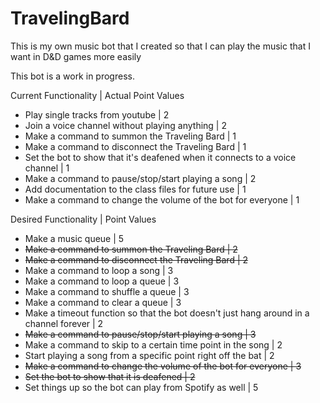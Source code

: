 ﻿# TravelingBard

This is my own music bot that I created so that I can play the music that I want in D&D games more easily

This bot is a work in progress.

Current Functionality | Actual Point Values
- Play single tracks from youtube | 2
- Join a voice channel without playing anything | 2
- Make a command to summon the Traveling Bard | 1
- Make a command to disconnect the Traveling Bard | 1
- Set the bot to show that it's deafened when it connects to a voice channel | 1
- Make a command to pause/stop/start playing a song | 2
- Add documentation to the class files for future use | 1
- Make a command to change the volume of the bot for everyone | 1

Desired Functionality | Point Values
- Make a music queue | 5
- ~~Make a command to summon the Traveling Bard | 2~~
- ~~Make a command to disconnect the Traveling Bard | 2~~
- Make a command to loop a song | 3
- Make a command to loop a queue | 3
- Make a command to shuffle a queue | 3
- Make a command to clear a queue | 3
- Make a timeout function so that the bot doesn't just hang around in a channel forever | 2
- ~~Make a command to pause/stop/start playing a song | 3~~
- Make a command to skip to a certain time point in the song | 2
- Start playing a song from a specific point right off the bat | 2
- ~~Make a command to change the volume of the bot for everyone | 3~~
- ~~Set the bot to show that it is deafened | 2~~
- Set things up so the bot can play from Spotify as well | 5
